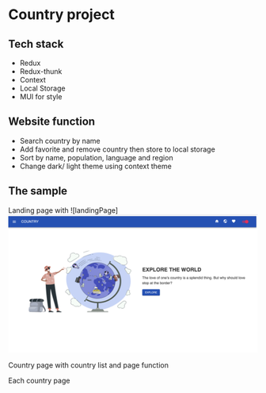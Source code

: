 # Country project

## Tech stack

- Redux
- Redux-thunk
- Context
- Local Storage
- MUI for style

## Website function

- Search country by name
- Add favorite and remove country then store to local storage
- Sort by name, population, language and region
- Change dark/ light theme using context theme

## The sample

Landing page with
![landingPage]<img src = "src/images/landingPage.png">

Country page with country list and page function

Each country page

